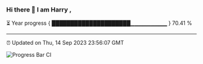 ### Hi there 👋 I am Harry , 

⏳ Year progress { █████████████████████▁▁▁▁▁▁▁▁▁ } 70.41 %

---

⏰ Updated on Thu, 14 Sep 2023 23:56:07 GMT

![Progress Bar CI](https://github.com/duykhang68/duykhang68/workflows/Progress%20Bar%20CI/badge.svg)
